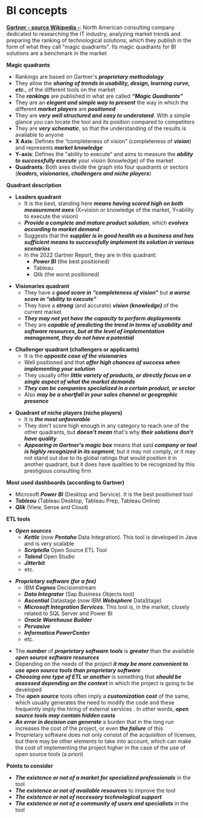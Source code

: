 # BI concepts



[**Gartner - source Wikipedia -**](https://en.wikipedia.org/wiki/Gartner): North American consulting company dedicated to researching the IT industry, analyzing market trends and preparing the ranking of technological solutions, which they publish in the form of what they call "magic quadrants". Its magic quadrants for BI solutions are a benchmark in the market

**Magic quadrants**

* Rankings are based on Gartner's _**proprietary methodology**_
* They allow the _**sharing of trends in usability, design, learning curve, etc.**_, of the different tools on the market
* The _**rankings**_ are published in what are called _**“Magic Quadrants”**_
* They are an _**elegant and simple way to present**_ the way in which the different _**market players**_ are _**positioned**_
* They are _**very well structured and easy to understand**_. With a simple glance you can locate the tool and its position compared to competitors
* They are _**very schematic**_, so that the understanding of the results is available to anyone
* **X Axis**: Defines the “completeness of vision” (completeness of _**vision**_) and represents _**market knowledge**_
* **Y-axis**: Defines the "ability to execute” and aims to measure the _**ability to successfully execute**_ your vision (knowledge) of the market
* **Quadrants**: Both axes divide the graph into four quadrants or sectors (_**leaders, visionaries, challengers and niche players**_)

**Quadrant description**

* **Leaders quadrant**
  * It is the best, standing here _**means having scored high on both measurement axes**_ (X=vision or knowledge of the market, Y=ability to execute the vision)
  * _**Provide a complete and mature product solution**_, which _**evolves according to market demand**_
  * Suggests that the _**supplier is in good health as a business and has sufficient means to successfully implement its solution in various scenarios**_
  * In the 2022 Gartner Report, they are in this quadrant:
    * _**Power BI**_ (the best positioned)
    * Tableau
    * Qlik (the worst positioned)

>

* **Visionaries quadrant**
  * They have a _**good score in “completeness of vision”**_ but _**a worse score in “ability to execute”**_
  * They have a _**strong**_ (and accurate) _**vision (knowledge)**_ of the current market
  * _**They may not yet have the capacity to perform deployments**_
  * They are _**capable of predicting the trend in terms of usability and software resources, but at the level of implementation management, they do not have a potential**_

>

* **Challenger quadrant (challengers or applicants)**
  * It is the _**opposite case of the visionaries**_
  * Well positioned and that _**offer high chances of success when implementing your solution**_
  * They usually offer _**little variety of products, or directly focus on a single aspect of what the market demands**_
  * _**They can be companies specialized in a certain product, or sector**_
  * Also _**may be a shortfall in your sales channel or geographic presence**_

>

* **Quadrant of niche players (niche players)**
  * It is _**the most unfavorable**_
  * They don't score high enough in any category to reach one of the other quadrants, but _**doesn't mean**_ that's why _**their solutions don't have quality**_
  * _**Appearing in Gartner's magic box**_ means that said _**company or tool is highly recognized in its segment**_, but it may not comply, or it may not stand out due to its global ratings that would position it in another quadrant, but it does have qualities to be recognized by this prestigious consulting firm

>

**Most used dashboards (according to Gartner)**

* Microsoft _**Power BI**_ (Desktop and Service). It is the best positioned tool
* _**Tableau**_ (Tableau Desktop, Tableau Prep, Tableau Online)
* _**Qlik**_ (View, Sense and Cloud)

>

**ETL tools**

* _**Open sources**_
  * _**Kettle**_ (now _**Pentaho**_ Data Integration). This tool is developed in Java and is very scalable
  * _**Scriptella**_ Open Source ETL Tool
  * _**Talend**_ Open Studio
  * _**Jitterbit**_
  * etc.

>

* _**Proprietary software (for a fee)**_
  * IBM _**Cognos**_ Decisionstream
  * _**Data Integrator**_ (Sap Business Objects tool)
  * _**Ascential**_ Datastage (now IBM _**Websphere**_ DataStage)
  * _**Microsoft Integration Services**_. This tool is, in the market, closely related to SQL Server and Power BI
  * _**Oracle Warehouse Builder**_
  * _**Pervasive**_
  * _**Informatica PowerCenter**_
  * etc.

>

* The _**number**_ of _**proprietary software tools**_ is _**greater**_ than the available _**open source software resources**_
* Depending on the needs of the project _**it may be more convenient to use open source tools than proprietary software**_
* _**Choosing one type of ETL or another**_ is something that _**should be assessed depending on the context**_ in which the project is going to be developed
* The _**open source**_ tools often imply a _**customization cost**_ of the same, which usually generates the need to modify the code and these frequently imply the hiring of external services . In other words, _**open source tools may contain hidden costs**_
* _**An error in decision can generate**_ a burden that in the long run increases the cost of the project, or even _**the failure**_ of this
* Proprietary software does not only consist of the acquisition of licenses, but there may be other elements to take into account, which can make the cost of implementing the project higher in the case of the use of open source tools (a priori)

**Points to consider**

* _**The existence or not of a market for specialized professionals**_ in the tool
* _**The existence or not of available resources**_ to improve the tool
* _**The existence or not of necessary technological support**_
* _**The existence or not of a community of users and specialists**_ in the tool
